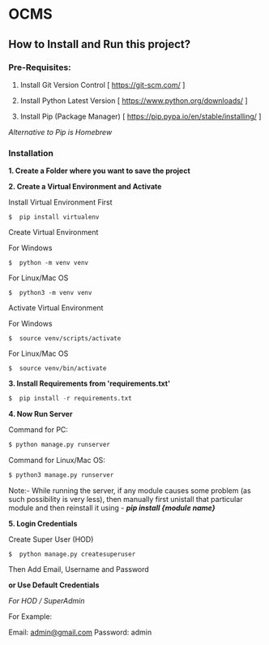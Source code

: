 # OCMS

## How to Install and Run this project?

### Pre-Requisites:
1. Install Git Version Control
[ https://git-scm.com/ ]

2. Install Python Latest Version
[ https://www.python.org/downloads/ ]

3. Install Pip (Package Manager)
[ https://pip.pypa.io/en/stable/installing/ ]

*Alternative to Pip is Homebrew*

### Installation
**1. Create a Folder where you want to save the project**

**2. Create a Virtual Environment and Activate**

Install Virtual Environment First
```
$  pip install virtualenv
```

Create Virtual Environment

For Windows
```
$  python -m venv venv
```
For Linux/Mac OS
```
$  python3 -m venv venv
```

Activate Virtual Environment

For Windows
```
$  source venv/scripts/activate
```

For Linux/Mac OS
```
$  source venv/bin/activate
```


**3. Install Requirements from 'requirements.txt'**
```python
$  pip install -r requirements.txt
```


**4. Now Run Server**

Command for PC:
```python
$ python manage.py runserver
```

Command for Linux/Mac OS:
```python
$ python3 manage.py runserver
```

Note:- While running the server, if any module causes some problem (as such possibility is very less), then manually first unistall that particular module and then reinstall it using -  ***pip install {module name}***

**5. Login Credentials**

Create Super User (HOD)
```
$  python manage.py createsuperuser
```
Then Add Email, Username and Password

**or Use Default Credentials**

*For HOD / SuperAdmin*

For Example:

Email: admin@gmail.com
Password: admin

